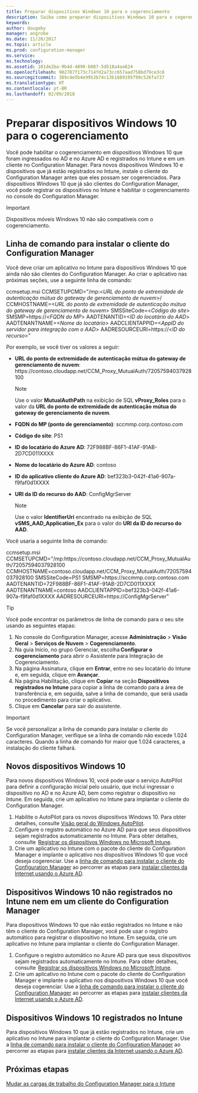 ```yaml
---
title: Preparar dispositivos Windows 10 para o cogerenciamento
description: Saiba como preparar dispositivos Windows 10 para o cogerenciamento.
keywords: 
author: dougeby
manager: angrobe
ms.date: 11/20/2017
ms.topic: article
ms.prod: configuration-manager
ms.service: 
ms.technology: 
ms.assetid: 101de2ba-9b4d-4890-b087-5d518a4aa624
ms.openlocfilehash: 902787f173c714fd2a73cc657aad758bd79ce3c8
ms.sourcegitcommit: 389c4e5b4e9953b74c13b1689195f99c526fa737
ms.translationtype: HT
ms.contentlocale: pt-BR
ms.lasthandoff: 02/09/2018
---
```

# <a name="prepare-windows-10-devices-for-co-management"></a>Preparar dispositivos Windows 10 para o cogerenciamento
Você pode habilitar o cogerenciamento em dispositivos Windows 10 que foram ingressados no AD e no Azure AD e registrados no Intune e em um cliente no Configuration Manager. Para novos dispositivos Windows 10 e dispositivos que já estão registrados no Intune, instale o cliente do Configuration Manager antes que eles possam ser cogerenciados. Para dispositivos Windows 10 que já são clientes do Configuration Manager, você pode registrar os dispositivos no Intune e habilitar o cogerenciamento no console do Configuration Manager.

> [!IMPORTANT]
> Dispositivos móveis Windows 10 não são compatíveis com o cogerenciamento.

## <a name="command-line-to-install-configuration-manager-client"></a>Linha de comando para instalar o cliente do Configuration Manager
Você deve criar um aplicativo no Intune para dispositivos Windows 10 que ainda não são clientes do Configuration Manager. Ao criar o aplicativo nas próximas seções, use a seguinte linha de comando:

ccmsetup.msi CCMSETUPCMD="/mp:&#60;*URL do ponto de extremidade de autenticação mútua do gateway de gerenciamento de nuvem*&#62;/ CCMHOSTNAME=&#60;*URL do ponto de extremidade de autenticação mútua do gateway de gerenciamento de nuvem*&#62; SMSSiteCode=&#60;*Código do site*&#62; SMSMP=https:&#47;/&#60;*FQDN do MP*&#62; AADTENANTID=&#60;*ID do locatário do AAD*&#62; AADTENANTNAME=&#60;*Nome do locatário*&#62; AADCLIENTAPPID=&#60;*AppID do servidor para integração com o AAD*&#62; AADRESOURCEURI=https:&#47;/&#60;*ID do recurso*&#62;”

Por exemplo, se você tiver os valores a seguir:

- **URL do ponto de extremidade de autenticação mútua do gateway de gerenciamento de nuvem**: https:/&#47;contoso.cloudapp.net/CCM_Proxy_MutualAuth/72057594037928100    

   >[!Note]    
   >Use o valor **MutualAuthPath** na exibição de SQL **vProxy_Roles** para o valor da **URL do ponto de extremidade de autenticação mútua do gateway de gerenciamento de nuvem**.

- **FQDN do MP (ponto de gerenciamento)**: sccmmp.corp.contoso.com    
- **Código do site**: PS1    
- **ID do locatário do Azure AD**: 72F988BF-86F1-41AF-91AB-2D7CD011XXXX    
- **Nome do locatário do Azure AD**: contoso    
- **ID do aplicativo cliente do Azure AD**: bef323b3-042f-41a6-907a-f9faf0d1XXXX     
- **URI da ID do recurso do AAD**: ConfigMgrServer    

  > [!Note]    
  > Use o valor **IdentifierUri** encontrado na exibição de SQL **vSMS_AAD_Application_Ex** para o valor do **URI da ID do recurso do AAD**.

Você usaria a seguinte linha de comando:

ccmsetup.msi CCMSETUPCMD="/mp:https:/&#47;contoso.cloudapp.net/CCM_Proxy_MutualAuth/72057594037928100    CCMHOSTNAME=contoso.cloudapp.net/CCM_Proxy_MutualAuth/72057594037928100 SMSSiteCode=PS1 SMSMP=https:/&#47;sccmmp.corp.contoso.com AADTENANTID=72F988BF-86F1-41AF-91AB-2D7CD011XXXX AADTENANTNAME=contoso  AADCLIENTAPPID=bef323b3-042f-41a6-907a-f9faf0d1XXXX AADRESOURCEURI=https:/&#47;ConfigMgrServer”

> [!Tip]
> Você pode encontrar os parâmetros de linha de comando para o seu site usando as seguintes etapas:     
> 1. No console do Configuration Manager, acesse **Administração** > **Visão Geral** > **Serviços de Nuvem** > **Cogerenciamento**.  
> 2. Na guia Início, no grupo Gerenciar, escolha **Configurar o cogerenciamento** para abrir o Assistente para Integração de Cogerenciamento.    
> 3. Na página Assinatura, clique em **Entrar**, entre no seu locatário do Intune e, em seguida, clique em **Avançar**.    
> 4. Na página Habilitação, clique em **Copiar** na seção **Dispositivos registrados no Intune** para copiar a linha de comando para a área de transferência e, em seguida, salve a linha de comando, que será usada no procedimento para criar o aplicativo.  
> 5. Clique em **Cancelar** para sair do assistente.

> [!Important]    
> Se você personalizar a linha de comando para instalar o cliente do Configuration Manager, verifique se a linha de comando não excede 1.024 caracteres. Quando a linha de comando for maior que 1.024 caracteres, a instalação do cliente falhará.


## <a name="new-windows-10-devices"></a>Novos dispositivos Windows 10
Para novos dispositivos Windows 10, você pode usar o serviço AutoPilot para definir a configuração inicial pelo usuário, que inclui ingressar o dispositivo no AD e no Azure AD, bem como registrar o dispositivo no Intune. Em seguida, crie um aplicativo no Intune para implantar o cliente do Configuration Manager.  
1. Habilite o AutoPilot para os novos dispositivos Windows 10. Para obter detalhes, consulte [Visão geral do Windows AutoPilot](https://docs.microsoft.com/windows/deployment/windows-10-auto-pilot).  
2. Configure o registro automático no Azure AD para que seus dispositivos sejam registrados automaticamente no Intune. Para obter detalhes, consulte  [Registrar os dispositivos Windows no Microsoft Intune](https://docs.microsoft.com/intune/windows-enroll).
3. Crie um aplicativo no Intune com o pacote do cliente do Configuration Manager e implante o aplicativo nos dispositivos Windows 10 que você deseja cogerenciar. Use a [linha de comando para instalar o cliente do Configuration Manager](#command-line-to-install-configuration-manager-client) ao percorrer as etapas para [instalar clientes da Internet usando o Azure AD](https://docs.microsoft.com/en-us/sccm/core/clients/deploy/deploy-clients-cmg-azure).   

## <a name="windows-10-devices-not-enrolled-in-intune-or-a-configuration-manager-client"></a>Dispositivos Windows 10 não registrados no Intune nem em um cliente do Configuration Manager
Para dispositivos Windows 10 que não estão registrados no Intune e não têm o cliente do Configuration Manager, você pode usar o registro automático para registrar o dispositivo no Intune. Em seguida, crie um aplicativo no Intune para implantar o cliente do Configuration Manager.
1. Configure o registro automático no Azure AD para que seus dispositivos sejam registrados automaticamente no Intune. Para obter detalhes, consulte  [Registrar os dispositivos Windows no Microsoft Intune](https://docs.microsoft.com/intune/windows-enroll).  
2. Crie um aplicativo no Intune com o pacote do cliente do Configuration Manager e implante o aplicativo nos dispositivos Windows 10 que você deseja cogerenciar. Use a [linha de comando para instalar o cliente do Configuration Manager](#command-line-to-install-configuration-manager-client) ao percorrer as etapas para [instalar clientes da Internet usando o Azure AD](https://docs.microsoft.com/en-us/sccm/core/clients/deploy/deploy-clients-cmg-azure).

## <a name="windows-10-devices-enrolled-in-intune"></a>Dispositivos Windows 10 registrados no Intune
Para dispositivos Windows 10 que já estão registrados no Intune, crie um aplicativo no Intune para implantar o cliente do Configuration Manager. Use a [linha de comando para instalar o cliente do Configuration Manager](#command-line-to-install-configuration-manager-client) ao percorrer as etapas para [instalar clientes da Internet usando o Azure AD](https://docs.microsoft.com/en-us/sccm/core/clients/deploy/deploy-clients-cmg-azure).  

## <a name="next-steps"></a>Próximas etapas
[Mudar as cargas de trabalho do Configuration Manager para o Intune](co-management-switch-workloads.md)
